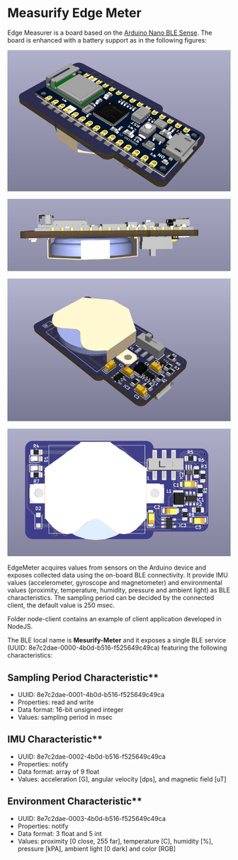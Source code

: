 # Measurify Edge Meter

Edge Measurer is a board based on the [Arduino Nano BLE Sense](https://store.arduino.cc/products/nano-33-ble-sense-rev2?gclid=CjwKCAjwuqiiBhBtEiwATgvixP9YZH3kv_W2rU_MNzxRqpEtBDAPsVifqHgtA1YfRTseUCstFRrMhBoCzdEQAvD_BwE). The board is enhanced with a battery support as in the following figures:

![EdegeMeter](figures/bot_left.png)

![EdegeMeter](figures/side.png)

![EdegeMeter](figures/top_left.png)

![EdegeMeter](figures/top.png)

EdgeMeter acquires values from sensors on the Arduino device and exposes collected data using the on-board BLE connectivity. It provide IMU values (accelerometer, gyroscope and magnetometer) and environmental values (proximity, temperature, humidity, pressure and ambient light) as BLE characteristics. The sampling period can be decided by the connected client, the default value is 250 msec.

Folder node-client contains an example of client application developed in NodeJS.

The BLE local name is **Mesurify-Meter** and it exposes a single BLE service (UUID: 8e7c2dae-0000-4b0d-b516-f525649c49ca) featuring the following characteristics:

## Sampling Period Characteristic**

- UUID: 8e7c2dae-0001-4b0d-b516-f525649c49ca
- Properties: read and write
- Data format: 16-bit unsigned integer
- Values: sampling period in msec

## IMU Characteristic**

- UUID: 8e7c2dae-0002-4b0d-b516-f525649c49ca
- Properties: notify
- Data format: array of 9 float
- Values: acceleration [G], angular velocity [dps], and magnetic field [uT]

## Environment Characteristic**

- UUID: 8e7c2dae-0003-4b0d-b516-f525649c49ca
- Properties: notify
- Data format: 3 float and 5 int
- Values: proximity [0 close, 255 far], temperature [C], humidity [%], pressure [kPA], ambient light [0 dark] and color [RGB]
